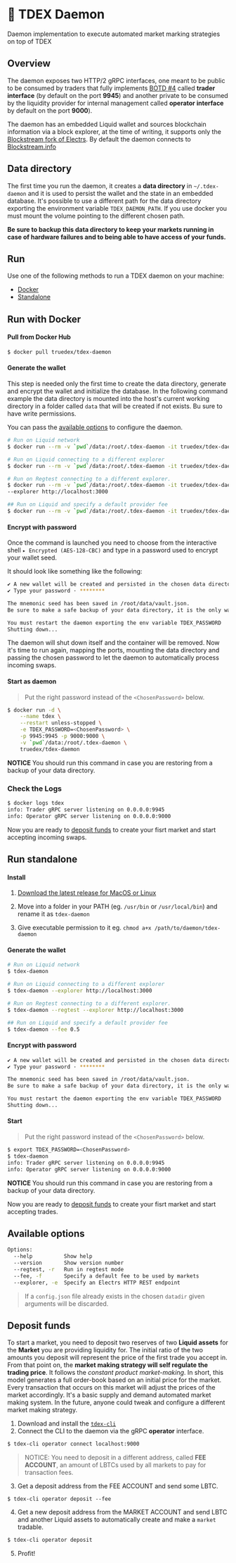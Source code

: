 # 💸 TDEX Daemon
Daemon implementation to execute automated market marking strategies on top of TDEX

## Overview

The daemon exposes two HTTP/2 gRPC interfaces, one meant to be public to be consumed by traders that fully implements [BOTD #4](https://github.com/Sevenlab/tdex-specs/blob/master/04-trade-protocol.md) called **trader interface** (by default on the port **9945**) and another private to be consumed by the liquidity provider for internal management called **operator interface** by default on the port **9000**).


The daemon has an embedded Liquid wallet and sources blockchain information via a block explorer, at the time of writing, it supports only the [Blockstream fork of Electrs](https://github.com/blockstream/electrs). By default the daemon connects to [Blockstream.info](https://blockstream.info/liquid/api/)


## Data directory

The first time you run the daemon, it creates a **data directory** in `~/.tdex-daemon` and it is used to persist the wallet and the state in an embedded database. 
It's possible to use a different path for the data directory exporting the environment variable `TDEX_DAEMON_PATH`. If you use docker you must mount the volume pointing to the different chosen path.

**Be sure to backup this data directory to keep your markets running in case of hardware failures and to being able to have access of your funds.**

## Run

Use one of the following methods to run a TDEX daemon on your machine:

* [Docker](#run-with-docker)
* [Standalone](#run-standalone)

## Run with Docker

#### Pull from Docker Hub 

```sh
$ docker pull truedex/tdex-daemon
```

#### Generate the wallet

This step is needed only the first time to create the data directory, generate and encrypt the wallet and initialize the database. In the following command example the data directory is mounted into the host's current working directory in a folder called `data` that will be created if not exists. Bu sure to have write permissions.

You can pass the [available options](#available-options) to configure the daemon.



```sh
# Run on Liquid network
$ docker run --rm -v `pwd`/data:/root/.tdex-daemon -it truedex/tdex-daemon

# Run on Liquid connecting to a different explorer
$ docker run --rm -v `pwd`/data:/root/.tdex-daemon -it truedex/tdex-daemon --explorer http://localhost:3000

# Run on Regtest connecting to a different explorer.
$ docker run --rm -v `pwd`/data:/root/.tdex-daemon -it truedex/tdex-daemon --regtest
--explorer http://localhost:3000

## Run on Liquid and specify a default provider fee
$ docker run --rm -v `pwd`/data:/root/.tdex-daemon -it truedex/tdex-daemon --fee 0.5
```

#### Encrypt with password

Once the command is launched you need to choose from the interactive shell `▸ Encrypted (AES-128-CBC)` and type in a password used to encrypt your wallet seed.


It should look like something like the following:

```sh
✔ A new wallet will be created and persisted in the chosen data directory. How do you want to store your seed? 🔑 · encrypted
✔ Type your password · ********

The mnemonic seed has been saved in /root/data/vault.json.
Be sure to make a safe backup of your data directory, it is the only way to restore your funds

You must restart the daemon exporting the env variable TDEX_PASSWORD
Shutting down...

```

The daemon will shut down itself and the container will be removed. Now it's time to run again, mapping the ports, mounting the data directory and passing the chosen password to let the daemon to automatically process incoming swaps. 

#### Start as daemon

> Put the right password instead of the `<ChosenPassword>` below.

```sh
$ docker run -d \
    --name tdex \
    --restart unless-stopped \
    -e TDEX_PASSWORD=<ChosenPassword> \
    -p 9945:9945 -p 9000:9000 \
    -v `pwd`/data:/root/.tdex-daemon \
    truedex/tdex-daemon
```
**NOTICE** You should run this command in case you are restoring from a backup of your data directory.

### Check the Logs

```sh
$ docker logs tdex
info: Trader gRPC server listening on 0.0.0.0:9945
info: Operator gRPC server listening on 0.0.0.0:9000
```


Now you are ready to [deposit funds](#deposit-funds) to create your fisrt market and start accepting incoming swaps. 

## Run standalone


#### Install

1. [Download the latest release for MacOS or Linux](https://github.com/tdex-network/tdex-daemon-alpha/releases)

2. Move into a folder in your PATH (eg. `/usr/bin` or `/usr/local/bin`) and rename it as `tdex-daemon`

3. Give executable permission to it eg. `chmod a+x /path/to/daemon/tdex-daemon`


#### Generate the wallet

```sh
# Run on Liquid network
$ tdex-daemon

# Run on Liquid connecting to a different explorer
$ tdex-daemon --explorer http://localhost:3000

# Run on Regtest connecting to a different explorer.
$ tdex-daemon --regtest --explorer http://localhost:3000

## Run on Liquid and specify a default provider fee
$ tdex-daemon --fee 0.5
```

#### Encrypt with password

```sh
✔ A new wallet will be created and persisted in the chosen data directory. How do you want to store your seed? 🔑 · encrypted
✔ Type your password · ********

The mnemonic seed has been saved in /root/data/vault.json.
Be sure to make a safe backup of your data directory, it is the only way to restore your funds

You must restart the daemon exporting the env variable TDEX_PASSWORD
Shutting down...
```


#### Start

> Put the right password instead of the `<ChosenPassword>` below.

```sh
$ export TDEX_PASSWORD=<ChosenPassword>
$ tdex-daemon
info: Trader gRPC server listening on 0.0.0.0:9945
info: Operator gRPC server listening on 0.0.0.0:9000
```
**NOTICE** You should run this command in case you are restoring from a backup of your data directory.


Now you are ready to [deposit funds](#deposit-funds) to create your fisrt market and start accepting trades. 


## Available options

```sh
Options:
  --help          Show help                                            
  --version       Show version number                                  
  --regtest, -r   Run in regtest mode                 
  --fee, -f       Specify a default fee to be used by markets
  --explorer, -e  Specify an Electrs HTTP REST endpoint                                         
```
> If a `config.json` file already exists in the chosen `datadir` given arguments will be discarded.



## Deposit funds

To start a market, you need to deposit two reserves of two **Liquid assets** for the **Market** you are providing liquidity for. 
The initial ratio of the two amounts you deposit will represent the price of the first trade you accept in.
From that point on, the **market making strategy will self regulate the trading price**. It follows the *constant product market-making*. In short, this model generates a full order-book based on an initial price for the market. Every transaction that occurs on this market will adjust the prices of the market accordingly. It's a basic supply and demand automated market making system. In the future, anyone could tweak and configure a different market making strategy.

1. Download and install the [`tdex-cli`](tdex-cli.md) 
2. Connect the CLI to the daemon via the gRPC **operator** interface. 
```sh
$ tdex-cli operator connect localhost:9000
```
> NOTICE: You need to deposit in a different address, called **FEE ACCOUNT**, an amount of LBTCs used by all markets to pay for transaction fees.

3. Get a deposit address from the FEE ACCOUNT and send some LBTC.
```
$ tdex-cli operator deposit --fee
```
4. Get a new deposit address from the MARKET ACCOUNT and send LBTC and another Liquid assets to automatically create and make a `market` tradable.
```sh
$ tdex-cli operator deposit
```
5. Profit! 